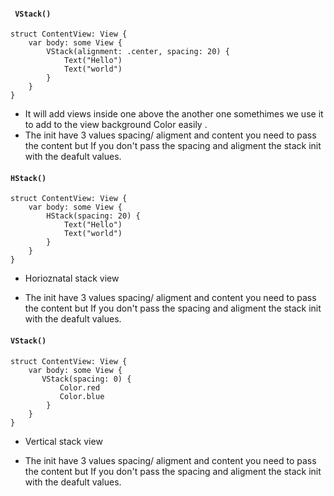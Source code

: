 
#### ` VStack()`
```
struct ContentView: View {
    var body: some View {
        VStack(alignment: .center, spacing: 20) {
            Text("Hello")
            Text("world")
        }
    }
}
```
- It will add views inside one above the another one somethimes we use it to add to the view 
background Color easily .
- The init have 3 values spacing/ aligment and content you need to pass the content but If you don't pass the spacing and aligment the stack init with the deafult values.

#### `HStack()`
```
struct ContentView: View {
    var body: some View {
        HStack(spacing: 20) {
            Text("Hello")
            Text("world")
        }
    }
}
```
* Horioznatal stack view 
- The init have 3 values spacing/ aligment and content you need to pass the content but If you don't pass the spacing and aligment the stack init with the deafult values.

#### `VStack()`
```
struct ContentView: View {
    var body: some View {
       VStack(spacing: 0) {
           Color.red
           Color.blue
        }
    }
}
```
* Vertical stack view 
- The init have 3 values spacing/ aligment and content you need to pass the content but If you don't pass the spacing and aligment the stack init with the deafult values.
